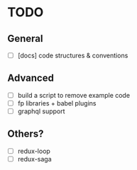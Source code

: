 # TODO

## General

- [ ] [docs] code structures & conventions

## Advanced

- [ ] build a script to remove example code
- [ ] fp libraries + babel plugins
- [ ] graphql support

## Others?

- [ ] redux-loop
- [ ] redux-saga

